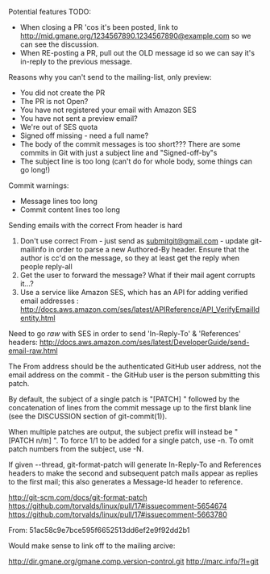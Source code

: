 Potential features TODO:

* When closing a PR 'cos it's been posted, link to http://mid.gmane.org/1234567890.1234567890@example.com so we can see the discussion.
* When RE-posting a PR, pull out the OLD message id so we can say it's in-reply to the
previous message.

Reasons why you can't send to the mailing-list, only preview:

* You did not create the PR
* The PR is not Open?
* You have not registered your email with Amazon SES
* You have not sent a preview email?
* We're out of SES quota
* Signed off missing - need a full name?
* The body of the commit messages is too short??? There are some commits in Git with just a subject line and "Signed-off-by"s
* The subject line is too long (can't do for whole body, some things can go long!)

Commit warnings:

* Message lines too long
* Commit content lines too long

Sending emails with the correct From header is hard

1. Don't use correct From - just send as submitgit@gmail.com - update git-mailinfo in order to parse a new Authored-By header. Ensure that the author
is cc'd on the message, so they at least get the reply when people reply-all
2. Get the user to forward the message? What if their mail agent corrupts it...?
3. Use a service like Amazon SES, which has an API for adding verified
email addresses : http://docs.aws.amazon.com/ses/latest/APIReference/API_VerifyEmailIdentity.html

Need to go *raw* with SES in order to send 'In-Reply-To' & 'References'
headers:
http://docs.aws.amazon.com/ses/latest/DeveloperGuide/send-email-raw.html

The From address should be the authenticated GitHub user address, not
the email address on the commit - the GitHub user is the person
submitting this patch.

By default, the subject of a single patch is "[PATCH] " followed by the concatenation of lines from the commit message up to the first blank line (see the DISCUSSION section of git-commit(1)).

When multiple patches are output, the subject prefix will instead be "[PATCH n/m] ". To force 1/1 to be added for a single patch, use -n. To omit patch numbers from the subject, use -N.

If given --thread, git-format-patch will generate In-Reply-To and References headers to make the second and subsequent patch mails appear as replies to the first mail; this also generates a Message-Id header to reference.

http://git-scm.com/docs/git-format-patch
https://github.com/torvalds/linux/pull/17#issuecomment-5654674
https://github.com/torvalds/linux/pull/17#issuecomment-5663780


From: 51ac58c9e7bce595f6652513dd6ef2e9f92dd2b1

Would make sense to link off to the mailing arcive:

http://dir.gmane.org/gmane.comp.version-control.git
http://marc.info/?l=git
